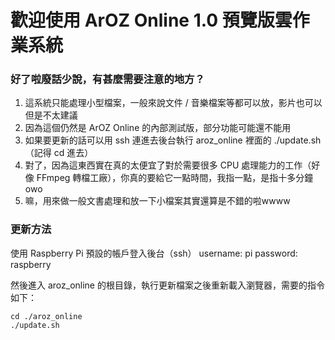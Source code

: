 # 歡迎使用 ArOZ Online 1.0 預覽版雲作業系統
### 好了啦廢話少說，有甚麼需要注意的地方？

1. 這系統只能處理小型檔案，一般來說文件 / 音樂檔案等都可以放，影片也可以但是不太建議
2. 因為這個仍然是 ArOZ Online 的內部測試版，部分功能可能還不能用
3. 如果要更新的話可以用 ssh 連進去後台執行 aroz_online 裡面的 ./update.sh （記得 cd 進去）
4. 對了，因為這東西實在真的太便宜了對於需要很多 CPU 處理能力的工作（好像 FFmpeg 轉檔工廠），你真的要給它一點時間，我指一點，是指十多分鐘 owo
5. 嘛，用來做一般文書處理和放一下小檔案其實還算是不錯的啦wwww


### 更新方法
使用 Raspberry Pi 預設的帳戶登入後台（ssh）
username: pi
password: raspberry

然後進入 aroz_online 的根目錄，執行更新檔案之後重新載入瀏覽器，需要的指令如下：

```
cd ./aroz_online
./update.sh
```